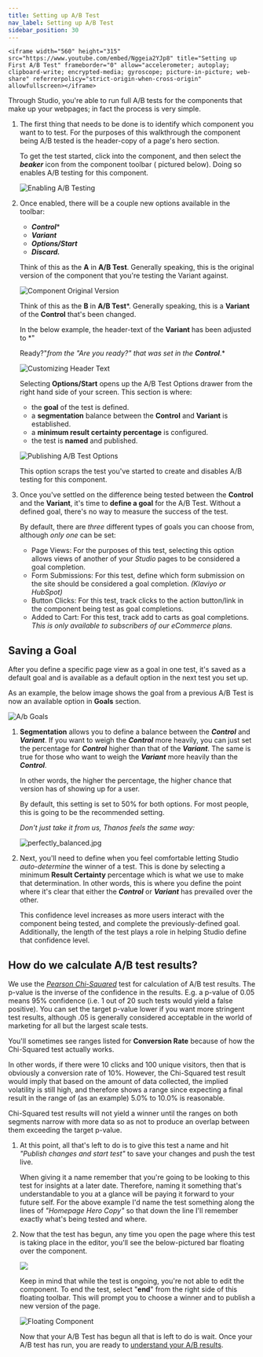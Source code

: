 ```yaml
---
title: Setting up A/B Test
nav_label: Setting up A/B Test
sidebar_position: 30
---
```


    <iframe width="560" height="315" src="https://www.youtube.com/embed/Nggeia2YJp8" title="Setting up First A/B Test" frameborder="0" allow="accelerometer; autoplay; clipboard-write; encrypted-media; gyroscope; picture-in-picture; web-share" referrerpolicy="strict-origin-when-cross-origin" allowfullscreen></iframe>

Through Studio, you're able to run full A/B tests for the components that make up your webpages; in fact the process is
very simple.

1. The first thing that needs to be done is to identify which component you want to to test. For the purposes of this
   walkthrough the component being A/B tested is the header-copy of a page's hero section.

   To get the test started, click into the component, and then select the ***beaker*** icon from the component toolbar (
   pictured below). Doing so enables A/B testing for this component.

   ![Enabling A/B Testing](/assets/studio/1-insights.png)

2. Once enabled, there will be a couple new options available in the toolbar:

    - ***Control****
    - ***Variant***
    - ***Options/Start***
    - ***Discard.***

   Think of this as the **A** in **A/B Test**. Generally speaking, this is the original version of the component that
   you're testing the Variant against.

   ![Component Original Version](/assets/studio/3-insights.png)

   Think of this as the **B** in **A/B Test***. Generally speaking, this is a **Variant** of the **Control** that's been
   changed.

   In the below example, the header-text of the **Variant** has been adjusted to *"

   Ready?"*from the *"Are you ready?"* that was set in the **Control***.*

   ![Customizing Header Text](/assets/studio/4.png)

   Selecting **Options/Start** opens up the A/B Test Options drawer from the right hand side of your screen. This
   section is where:

    - the **goal** of the test is defined.
    - a **segmentation** balance between the **Control** and **Variant** is established.
    - a **minimum result certainty percentage** is configured.
    - the test is **named** and published.

   ![Publishing A/B Test Options](/assets/studio/5.png)

   This option scraps the test you've started to create and disables A/B testing for this component.

3. Once you've settled on the difference being tested between the **Control** and the **Variant**, it's time to **define
   a goal** for the A/B Test. Without a defined goal, there's no way to measure the success of the test.

   By default, there are *three* different types of goals you can choose from, although *only one* can be set:

    - Page Views: For the purposes of this test, selecting this option allows views of another of your *Studio* pages
      to be considered a
      goal completion.
    - Form Submissions: For this test, define which form submission on the site should be considered a goal completion.
      *(Klaviyo or HubSpot)*
    - Button Clicks: For this test, track clicks to the action button/link in the component being test as goal
      completions.
    - Added to Cart: For this test, track add to carts as goal completions. *This is only available to subscribers of
      our eCommerce plans.*

## Saving a Goal

After you define a specific page view as a goal in one test, it's saved as a default goal and is available as a
default option in the next test you set up.

As an example, the below image shows the goal from a previous A/B Test is now an available option in **Goals** section.

![A/b Goals](/assets/studio/8.png)

1. **Segmentation** allows you to define a balance between the ***Control*** and ***Variant***. If you want to weigh
   the ***Control*** more heavily, you can just set the percentage for ***Control*** higher than that of the
   ***Variant***. The same is true for those who want to weigh the ***Variant***  more heavily than the ***Control***.

   In other words, the higher the percentage, the higher chance that version has of showing up for a user.

   By default, this setting is set to 50% for both options. For most people, this is going to be the recommended
   setting.

   *Don't just take it from us, Thanos feels the same way:*

   ![perfectly_balanced.jpg](/assets/studio/perfectly_balanced.jpg)

2. Next, you'll need to define when you feel comfortable letting Studio *auto-determine* the winner of a test. This is
   done by selecting a minimum **Result Certainty** percentage which is what we use to make that determination. In other
   words, this is where you define the point where it's clear that either the ***Control*** or ***Variant*** has
   prevailed over the other.

   This confidence level increases as more users interact with the component being tested, and complete the
   previously-defined goal. Additionally, the length of the test plays a role in helping Studio define that confidence
   level.

## How do we calculate A/B test results?

We use the [*Pearson Chi-Squared*](https://en.wikipedia.org/wiki/Pearson%27s_chi-squared_test) test for calculation of
A/B test results. The p-value is the inverse of the confidence in the results. E.g. a p-value of 0.05 means 95%
confidence (i.e. 1 out of 20 such tests would yield a false positive). You can set the target p-value lower if you want
more stringent test results, although .05 is generally considered acceptable in the world of marketing for all but the
largest scale tests.

You'll sometimes see ranges listed for **Conversion Rate** because of how the Chi-Squared test actually works.

In other words, if there were 10 clicks and 100 unique visitors, then that is obviously a conversion rate of 10%.
However, the Chi-Squared test result would imply that based on the amount of data collected, the implied
volatility is still high, and therefore shows a range since expecting a final result in the range of (as an example)
5.0% to 10.0% is reasonable.

Chi-Squared test results will not yield a winner until the ranges on both segments narrow with more data so as not to
produce an overlap between them exceeding the target p-value.

1. At this point, all that's left to do is to give this test a name and hit *"Publish changes and start test"* to save
   your changes and push the test live.

   When giving it a name remember that you're going to be looking to this test for insights at a later date. Therefore,
   naming it something that's understandable to you at a glance will be paying it forward to your future self. For the
   above example I'd name the test something along the lines of *"Homepage Hero Copy"* so that down the line I'll
   remember
   exactly what's being tested and where.

2. Now that the test has begun, any time you open the page where this test is taking place in the editor, you'll see the
   below-pictured bar floating over the component.

   ![](/assets/studio/6.png)

   Keep in mind that while the test is ongoing, you're not able to edit the component. To end the test, select "**end**"
   from the right side of this floating toolbar. This will prompt you to choose a winner and to publish a new version of
   the page.

   ![Floating Component](/assets/studio/7.png)

   Now that your A/B Test has begun all that is left to do is wait. Once your A/B test has run, you are ready to [understand your A/B results](/docs/studio/Insights/Understanding-AB-Test-Results).

